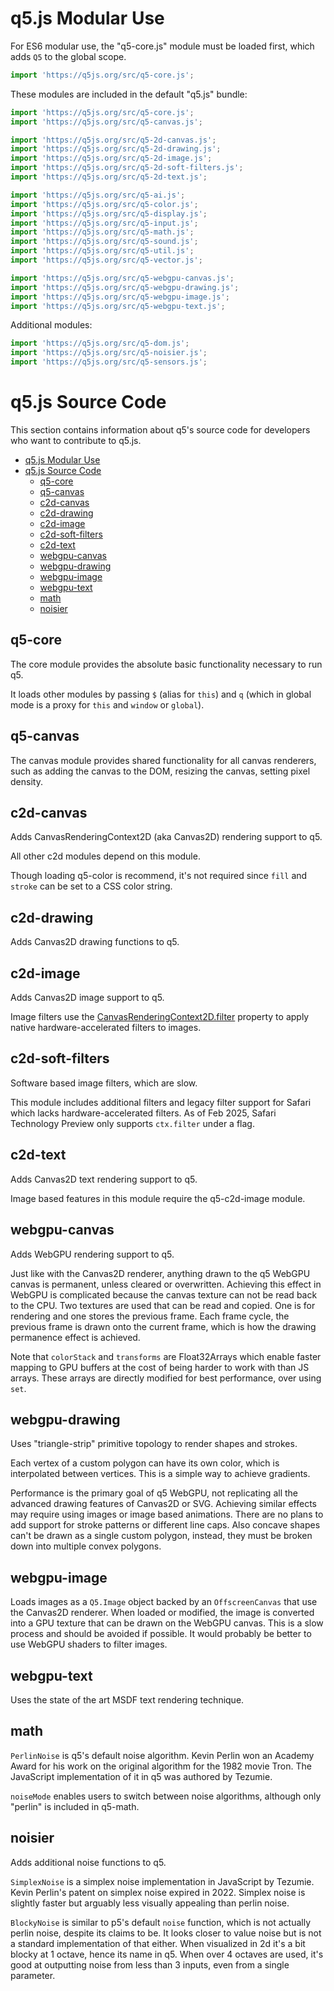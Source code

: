 # q5.js Modular Use

For ES6 modular use, the "q5-core.js" module must be loaded first, which adds `Q5` to the global scope.

```js
import 'https://q5js.org/src/q5-core.js';
```

These modules are included in the default "q5.js" bundle:

```js
import 'https://q5js.org/src/q5-core.js';
import 'https://q5js.org/src/q5-canvas.js';

import 'https://q5js.org/src/q5-2d-canvas.js';
import 'https://q5js.org/src/q5-2d-drawing.js';
import 'https://q5js.org/src/q5-2d-image.js';
import 'https://q5js.org/src/q5-2d-soft-filters.js';
import 'https://q5js.org/src/q5-2d-text.js';

import 'https://q5js.org/src/q5-ai.js';
import 'https://q5js.org/src/q5-color.js';
import 'https://q5js.org/src/q5-display.js';
import 'https://q5js.org/src/q5-input.js';
import 'https://q5js.org/src/q5-math.js';
import 'https://q5js.org/src/q5-sound.js';
import 'https://q5js.org/src/q5-util.js';
import 'https://q5js.org/src/q5-vector.js';

import 'https://q5js.org/src/q5-webgpu-canvas.js';
import 'https://q5js.org/src/q5-webgpu-drawing.js';
import 'https://q5js.org/src/q5-webgpu-image.js';
import 'https://q5js.org/src/q5-webgpu-text.js';
```

Additional modules:

```js
import 'https://q5js.org/src/q5-dom.js';
import 'https://q5js.org/src/q5-noisier.js';
import 'https://q5js.org/src/q5-sensors.js';
```

# q5.js Source Code

This section contains information about q5's source code for developers who want to contribute to q5.js.

- [q5.js Modular Use](#q5js-modular-use)
- [q5.js Source Code](#q5js-source-code)
  - [q5-core](#q5-core)
  - [q5-canvas](#q5-canvas)
  - [c2d-canvas](#c2d-canvas)
  - [c2d-drawing](#c2d-drawing)
  - [c2d-image](#c2d-image)
  - [c2d-soft-filters](#c2d-soft-filters)
  - [c2d-text](#c2d-text)
  - [webgpu-canvas](#webgpu-canvas)
  - [webgpu-drawing](#webgpu-drawing)
  - [webgpu-image](#webgpu-image)
  - [webgpu-text](#webgpu-text)
  - [math](#math)
  - [noisier](#noisier)

## q5-core

The core module provides the absolute basic functionality necessary to run q5.

It loads other modules by passing `$` (alias for `this`) and `q` (which in global mode is a proxy for `this` and `window` or `global`).

## q5-canvas

The canvas module provides shared functionality for all canvas renderers, such as adding the canvas to the DOM, resizing the canvas, setting pixel density.

## c2d-canvas

Adds CanvasRenderingContext2D (aka Canvas2D) rendering support to q5.

All other c2d modules depend on this module.

Though loading q5-color is recommend, it's not required since `fill` and `stroke` can be set to a CSS color string.

## c2d-drawing

Adds Canvas2D drawing functions to q5.

## c2d-image

Adds Canvas2D image support to q5.

Image filters use the [CanvasRenderingContext2D.filter](https://developer.mozilla.org/en-US/docs/Web/API/CanvasRenderingContext2D/filter) property to apply native hardware-accelerated filters to images.

## c2d-soft-filters

Software based image filters, which are slow.

This module includes additional filters and legacy filter support for Safari which lacks hardware-accelerated filters. As of Feb 2025, Safari Technology Preview only supports `ctx.filter` under a flag.

## c2d-text

Adds Canvas2D text rendering support to q5.

Image based features in this module require the q5-c2d-image module.

## webgpu-canvas

Adds WebGPU rendering support to q5.

Just like with the Canvas2D renderer, anything drawn to the q5 WebGPU canvas is permanent, unless cleared or overwritten. Achieving this effect in WebGPU is complicated because the canvas texture can not be read back to the CPU. Two textures are used that can be read and copied. One is for rendering and one stores the previous frame. Each frame cycle, the previous frame is drawn onto the current frame, which is how the drawing permanence effect is achieved.

Note that `colorStack` and `transforms` are Float32Arrays which enable faster mapping to GPU buffers at the cost of being harder to work with than JS arrays. These arrays are directly modified for best performance, over using `set`.

## webgpu-drawing

Uses "triangle-strip" primitive topology to render shapes and strokes.

Each vertex of a custom polygon can have its own color, which is interpolated between vertices. This is a simple way to achieve gradients.

Performance is the primary goal of q5 WebGPU, not replicating all the advanced drawing features of Canvas2D or SVG. Achieving similar effects may require using images or image based animations. There are no plans to add support for stroke patterns or different line caps. Also concave shapes can't be drawn as a single custom polygon, instead, they must be broken down into multiple convex polygons.

## webgpu-image

Loads images as a `Q5.Image` object backed by an `OffscreenCanvas` that use the Canvas2D renderer. When loaded or modified, the image is converted into a GPU texture that can be drawn on the WebGPU canvas. This is a slow process and should be avoided if possible. It would probably be better to use WebGPU shaders to filter images.

## webgpu-text

Uses the state of the art MSDF text rendering technique.

## math

`PerlinNoise` is q5's default noise algorithm. Kevin Perlin won an Academy Award for his work on the original algorithm for the 1982 movie Tron. The JavaScript implementation of it in q5 was authored by Tezumie.

`noiseMode` enables users to switch between noise algorithms, although only "perlin" is included in q5-math.

## noisier

Adds additional noise functions to q5.

`SimplexNoise` is a simplex noise implementation in JavaScript by Tezumie. Kevin Perlin's patent on simplex noise expired in 2022. Simplex noise is slightly faster but arguably less visually appealing than perlin noise.

`BlockyNoise` is similar to p5's default `noise` function, which is not actually perlin noise, despite its claims to be. It looks closer to value noise but is not a standard implementation of that either. When visualized in 2d it's a bit blocky at 1 octave, hence its name in q5. When over 4 octaves are used, it's good at outputting noise from less than 3 inputs, even from a single parameter.
